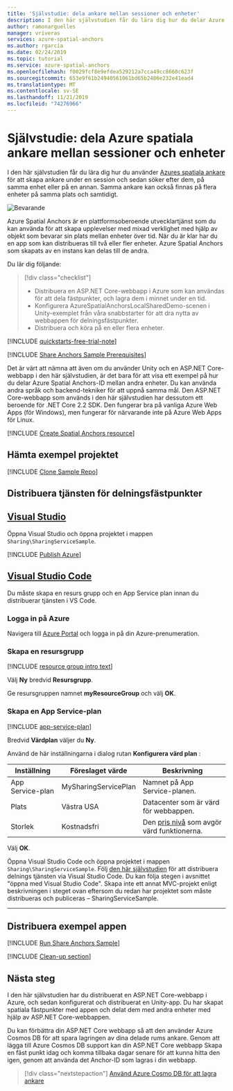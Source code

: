 ```yaml
---
title: 'Självstudie: dela ankare mellan sessioner och enheter'
description: I den här självstudien får du lära dig hur du delar Azure spatial-ankare mellan Android/iOS-enheter i Unity med en backend-tjänst.
author: ramonarguelles
manager: vriveras
services: azure-spatial-anchors
ms.author: rgarcia
ms.date: 02/24/2019
ms.topic: tutorial
ms.service: azure-spatial-anchors
ms.openlocfilehash: f0029fcf8e9efdea529212a7cca49cc8660c623f
ms.sourcegitcommit: 653e9f61b24940561061bd65b2486e232e41ead4
ms.translationtype: MT
ms.contentlocale: sv-SE
ms.lasthandoff: 11/21/2019
ms.locfileid: "74276966"
---
```

# <a name="tutorial-share-azure-spatial-anchors-across-sessions-and-devices"></a>Självstudie: dela Azure spatiala ankare mellan sessioner och enheter

I den här självstudien får du lära dig hur du använder [Azures spatiala ankare](../overview.md) för att skapa ankare under en session och sedan söker efter dem, på samma enhet eller på en annan. Samma ankare kan också finnas på flera enheter på samma plats och samtidigt.

![Bevarande](./media/persistence.gif)

Azure Spatial Anchors är en plattformsoberoende utvecklartjänst som du kan använda för att skapa upplevelser med mixad verklighet med hjälp av objekt som bevarar sin plats mellan enheter över tid. När du är klar har du en app som kan distribueras till två eller fler enheter. Azure Spatial Anchors som skapats av en instans kan delas till de andra.

Du lär dig följande:

> [!div class="checklist"]
> * Distribuera en ASP.NET Core-webbapp i Azure som kan användas för att dela fästpunkter, och lagra dem i minnet under en tid.
> * Konfigurera AzureSpatialAnchorsLocalSharedDemo-scenen i Unity-exemplet från våra snabbstarter för att dra nytta av webbappen för delningsfästpunkter.
> * Distribuera och köra på en eller flera enheter.

[!INCLUDE [quickstarts-free-trial-note](../../../includes/quickstarts-free-trial-note.md)]

[!INCLUDE [Share Anchors Sample Prerequisites](../../../includes/spatial-anchors-share-sample-prereqs.md)]

Det är värt att nämna att även om du använder Unity och en ASP.NET Core-webbapp i den här självstudien, är det bara för att visa ett exempel på hur du delar Azure Spatial Anchors-ID mellan andra enheter. Du kan använda andra språk och backend-tekniker för att uppnå samma mål. Den ASP.NET Core-webbapp som används i den här självstudien har dessutom ett beroende för .NET Core 2.2 SDK. Den fungerar bra på vanliga Azure Web Apps (för Windows), men fungerar för närvarande inte på Azure Web Apps för Linux.

[!INCLUDE [Create Spatial Anchors resource](../../../includes/spatial-anchors-get-started-create-resource.md)]

## <a name="download-the-sample-project"></a>Hämta exempel projektet

[!INCLUDE [Clone Sample Repo](../../../includes/spatial-anchors-clone-sample-repository.md)]

## <a name="deploy-your-sharing-anchors-service"></a>Distribuera tjänsten för delningsfästpunkter

## <a name="visual-studiotabvs"></a>[Visual Studio](#tab/VS)

Öppna Visual Studio och öppna projektet i mappen `Sharing\SharingServiceSample`.

[!INCLUDE [Publish Azure](../../../includes/spatial-anchors-publish-azure.md)]

## <a name="visual-studio-codetabvsc"></a>[Visual Studio Code](#tab/VSC)

Du måste skapa en resurs grupp och en App Service plan innan du distribuerar tjänsten i VS Code.

### <a name="sign-in-to-azure"></a>Logga in på Azure

Navigera till <a href="https://portal.azure.com/" target="_blank">Azure Portal</a> och logga in på din Azure-prenumeration.

### <a name="create-a-resource-group"></a>Skapa en resursgrupp

[!INCLUDE [resource group intro text](../../../includes/resource-group.md)]

Välj **Ny** bredvid **Resursgrupp**.

Ge resursgruppen namnet **myResourceGroup** och välj **OK**.

### <a name="create-an-app-service-plan"></a>Skapa en App Service-plan

[!INCLUDE [app-service-plan](../../../includes/app-service-plan.md)]

Bredvid **Värdplan** väljer du **Ny**.

Använd de här inställningarna i dialog rutan **Konfigurera värd plan** :

| Inställning | Föreslaget värde | Beskrivning |
|-|-|-|
|App Service-plan| MySharingServicePlan | Namnet på App Service-planen. |
| Plats | Västra USA | Datacenter som är värd för webbappen. |
| Storlek | Kostnadsfri | Den [pris nivå](https://azure.microsoft.com/pricing/details/app-service/?ref=microsoft.com&utm_source=microsoft.com&utm_medium=docs&utm_campaign=visualstudio) som avgör värd funktionerna. |

Välj **OK**.

Öppna Visual Studio Code och öppna projektet i mappen `Sharing\SharingServiceSample`. Följ <a href="https://docs.microsoft.com/aspnet/core/tutorials/publish-to-azure-webapp-using-vscode?view=aspnetcore-2.2#open-it-with-visual-studio-code" target="_blank">den här självstudien</a> för att distribuera delnings tjänsten via Visual Studio Code. Du kan följa stegen i avsnittet "öppna med Visual Studio Code". Skapa inte ett annat MVC-projekt enligt beskrivningen i steget ovan eftersom du redan har projektet som måste distribueras och publiceras – SharingServiceSample.

---

## <a name="deploy-the-sample-app"></a>Distribuera exempel appen

[!INCLUDE [Run Share Anchors Sample](../../../includes/spatial-anchors-run-share-sample.md)]

[!INCLUDE [Clean-up section](../../../includes/clean-up-section-portal.md)]

## <a name="next-steps"></a>Nästa steg

I den här självstudien har du distribuerat en ASP.NET Core-webbapp i Azure, och sedan konfigurerat och distribuerat en Unity-app. Du har skapat spatiala fästpunkter med appen och delat dem med andra enheter med hjälp av ASP.NET Core-webbappen.

Du kan förbättra din ASP.NET Core webbapp så att den använder Azure Cosmos DB för att spara lagringen av dina delade rums ankare. Genom att lägga till Azure Cosmos DB support kan din ASP.NET Core webbapp Skapa en fäst punkt idag och komma tillbaka dagar senare för att kunna hitta den igen, genom att använda det Anchor-ID som lagras i din webbapp.

> [!div class="nextstepaction"]
> [Använd Azure Cosmo DB för att lagra ankare](./tutorial-use-cosmos-db-to-store-anchors.md)

